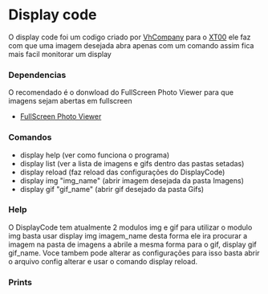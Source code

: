 # Display code

O display code foi um codigo criado por [VhCompany](https://github.com/VhCompany1) para o [XT00](https://github.com/VhCompany1/Projetc-Gabinete-XT00) ele faz com que uma imagem desejada abra apenas com um comando assim fica mais facil monitorar um display

### Dependencias

O recomendado é o donwload do FullScreen Photo Viewer para que imagens sejam abertas em fullscreen

- [FullScreen Photo Viewer](https://www.baixaki.com.br/download/fullscreen-photo-viewer.htm)

### Comandos

- display help (ver como funciona o programa)
- display list (ver a lista de imagens e gifs dentro das pastas setadas)
- display reload (faz reload das configurações do DisplayCode)
- display img "img_name" (abrir imagem desejada da pasta Imagens)
- display gif "gif_name" (abrir gif desejado da pasta Gifs)

### Help

O DisplayCode tem atualmente 2 modulos img e gif para utilizar o modulo img basta usar display img imagem_name desta forma ele ira procurar a imagem na pasta de imagens a abrile a mesma forma para o gif, display gif gif_name. Voce tambem pode alterar as configurações para isso basta abrir o arquivo config alterar e usar o comando display reload.

### Prints
